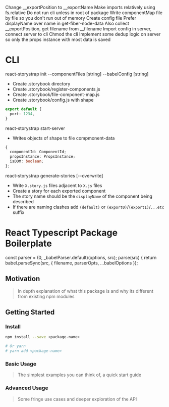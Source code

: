 Change __exportPosition to __exportName
Make imports relatively using fs.relative
Do not run cli unless in root of package
Write componentMap file by file so you don't run out of memory
Create config file
Prefer displayName over name in get-fiber-node-data
Also collect __exportPosition, get filename from __filename
Import config in server, connect server to cli
Chmod the cli
Implement some dedup logic on server so only the props instance with most data is saved


# CLI

react-storystrap init --componentFiles [string] --babelConfig [string] 

- Create .storybook directory
- Create .storybook/register-components.js
- Create .storybook/file-component-map.js
- Create .storybook/config.js with shape

```ts
export default {
  port: 1234,
}
```

react-storystrap start-server

- Writes objects of shape to file compmonent-data

```ts
{
  componentId: ComponentId;
  propsInstance: PropsInstance;
  isDOM: boolean;
};
```

react-storystrap generate-stories [--overwrite]

- Write `X.story.js` files adjacent to `X.js` files
- Create a story for each exported component
- The story name should be the `displayName` of the component being described
- If there are naming clashes add `(default)` or `(export0)`/`(export1)`/`...etc` suffix



# React Typescript Package Boilerplate

  const parser = (0, _babelParser.default)(options, src);
    parse(src) {
      return babel.parseSync(src, {
        filename,
        parserOpts,
        ...babelOptions
      });
## Motivation

> In depth explanation of what this package is and why its different from existing npm modules

## Getting Started

### Install

```bash
npm install --save <package-name>

# Or yarn
# yarn add <package-name>
```

### Basic Usage

> The simplest examples you can think of, a quick start guide

### Advanced Usage

> Some fringe use cases and deeper exploration of the API
